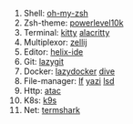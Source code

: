 1. Shell: [oh-my-zsh](https://ohmyz.sh/)
2. Zsh-theme: [powerlevel10k](https://github.com/romkatv/powerlevel10k)
3. Terminal: [kitty](https://github.com/kovidgoyal/kitty) [alacritty](https://github.com/alacritty/alacritty)
4. Multiplexor: [zellij](https://github.com/zellij-org/zellij)
5. Editor: [helix-ide](https://github.com/Devil666face/helix-ide)
6. Git: [lazygit](https://github.com/jesseduffield/lazygit)
7. Docker: [lazydocker](https://github.com/jesseduffield/lazydocker) [dive](https://github.com/wagoodman/dive)
8. File-manager: [lf](https://github.com/gokcehan/lf) [yazi](https://github.com/sxyazi/yazi) [lsd](https://github.com/lsd-rs/lsd)
9. Http: [atac](https://github.com/Julien-cpsn/ATAC)
10. K8s: [k9s](https://github.com/derailed/k9s/releases/latest)
11. Net: [termshark](https://github.com/gcla/termshark)
